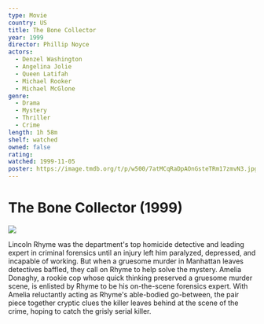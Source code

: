 ```yaml
---
type: Movie
country: US
title: The Bone Collector
year: 1999
director: Phillip Noyce
actors:
  - Denzel Washington
  - Angelina Jolie
  - Queen Latifah
  - Michael Rooker
  - Michael McGlone
genre:
  - Drama
  - Mystery
  - Thriller
  - Crime
length: 1h 58m
shelf: watched
owned: false
rating:
watched: 1999-11-05
poster: https://image.tmdb.org/t/p/w500/7atMCqRaDpAOnGsteTRm17zmvN3.jpg
---
```


# The Bone Collector (1999)

![](https://image.tmdb.org/t/p/w500/7atMCqRaDpAOnGsteTRm17zmvN3.jpg)

Lincoln Rhyme was the department's top homicide detective and leading expert in criminal forensics until an injury left him paralyzed, depressed, and incapable of working. But when a gruesome murder in Manhattan leaves detectives baffled, they call on Rhyme to help solve the mystery. Amelia Donaghy, a rookie cop whose quick thinking preserved a gruesome murder scene, is enlisted by Rhyme to be his on-the-scene forensics expert. With Amelia reluctantly acting as Rhyme's able-bodied go-between, the pair piece together cryptic clues the killer leaves behind at the scene of the crime, hoping to catch the grisly serial killer.